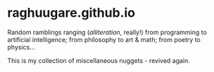 raghuugare.github.io
====================

Random ramblings ranging (_alliteration_, really!) from programming to artificial intelligence; from philosophy to art & math; from poetry to physics...

This is my collection of miscellaneous nuggets - revived again.
